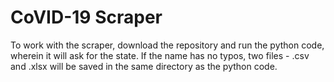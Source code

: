 # CoVID-19 Scraper

To work with the scraper, download the repository and run the python code, wherein it will ask for the state.
If the name has no typos, two files - .csv and .xlsx will be saved in the same directory as the python code.
